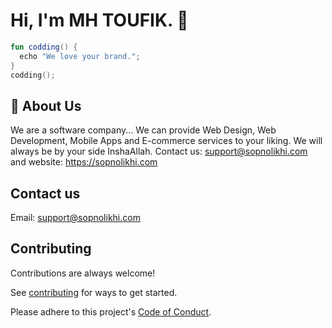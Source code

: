 # Hi, I'm MH TOUFIK. 👋

```kotlin
fun codding() {
  echo "We love your brand.";
}
codding();
```

## 🚀 About Us

We are a software company... We can provide Web Design, Web Development, Mobile Apps and E-commerce services to your liking. We will always be by your side InshaAllah. Contact us: support@sopnolikhi.com and website: https://sopnolikhi.com

## Contact us

Email: support@sopnolikhi.com

## Contributing

Contributions are always welcome!

See [contributing](./docs/contributing.md) for ways to get started.

Please adhere to this project's [Code of Conduct](./docs/CODE_OF_CONDUCT.md).
